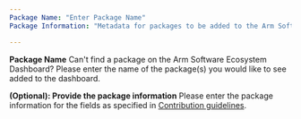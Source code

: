 ```yaml
---
Package Name: "Enter Package Name"
Package Information: "Metadata for packages to be added to the Arm Software Ecosystem Dashboard"

---
```


**Package Name**
 Can't find a package on the Arm Software Ecosystem Dashboard? Please enter the name of the package(s) you would like to see added to the dashboard. 

**(Optional): Provide the package information**
Please enter the package information for the fields as specified in [Contribution guidelines](/contrib.md).
